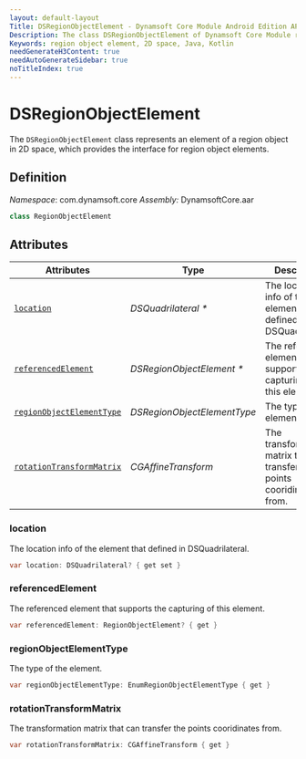 ```yaml
---
layout: default-layout
Title: DSRegionObjectElement - Dynamsoft Core Module Android Edition API Reference
Description: The class DSRegionObjectElement of Dynamsoft Core Module represents an element of a region object in 2D space, which provides the interface for region object elements.
Keywords: region object element, 2D space, Java, Kotlin
needGenerateH3Content: true
needAutoGenerateSidebar: true
noTitleIndex: true
---
```


# DSRegionObjectElement

The `DSRegionObjectElement` class represents an element of a region object in 2D space, which provides the interface for region object elements.

## Definition

*Namespace*: com.dynamsoft.core
*Assembly:* DynamsoftCore.aar

```java
class RegionObjectElement
```

## Attributes

| Attributes | Type | Description |
| ---------- | ---- | ----------- |
| [`location`](#location) | *DSQuadrilateral \** | The location info of the element that defined in DSQuadrilateral. |
| [`referencedElement`](#referencedelement) | *DSRegionObjectElement \** | The referenced element that supports the capturing of this element. |
| [`regionObjectElementType`](#regionobjectelementtype) | *DSRegionObjectElementType* | The type of the element. |
| [`rotationTransformMatrix`](#rotationtransformmatrix) | *CGAffineTransform* | The transformation matrix that can transfer the points cooridinates from. |

### location

The location info of the element that defined in DSQuadrilateral.

```java
var location: DSQuadrilateral? { get set }
```

### referencedElement

The referenced element that supports the capturing of this element.

```java
var referencedElement: RegionObjectElement? { get }
```

### regionObjectElementType

The type of the element.

```java
var regionObjectElementType: EnumRegionObjectElementType { get }
```

### rotationTransformMatrix

The transformation matrix that can transfer the points cooridinates from.

```java
var rotationTransformMatrix: CGAffineTransform { get }
```
